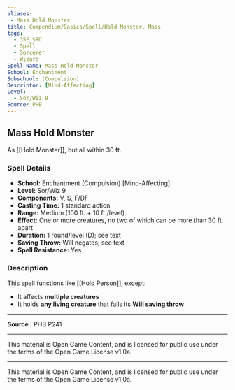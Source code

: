 ```yaml
---
aliases:
 - Mass Hold Monster
title: Compendium/Basics/Spell/Hold Monster, Mass
tags:  
  - 35E_SRD  
  - Spell  
  - Sorcerer  
  - Wizard  
Spell Name: Mass Hold Monster
School: Enchantment
Subschool: (Compulsion)
Descriptor: [Mind-Affecting]
Level:  
  - Sor/Wiz 9  
Source: PHB
---
```


## Mass Hold Monster

As [[Hold Monster]], but all within 30 ft.

### Spell Details

- **School:** Enchantment (Compulsion) [Mind-Affecting]  
- **Level:** Sor/Wiz 9  
- **Components:** V, S, F/DF  
- **Casting Time:** 1 standard action  
- **Range:** Medium (100 ft. + 10 ft./level)  
- **Effect:** One or more creatures, no two of which can be more than 30 ft. apart  
- **Duration:** 1 round/level (D); see text  
- **Saving Throw:** Will negates; see text  
- **Spell Resistance:** Yes  

### Description

This spell functions like [[Hold Person]], except:

- It affects **multiple creatures**  
- It holds **any living creature** that fails its **Will saving throw**

---

**Source :** PHB P241

---

This material is Open Game Content, and is licensed for public use under  
the terms of the Open Game License v1.0a.

---

This material is Open Game Content, and is licensed for public use under the terms of the Open Game License v1.0a.

